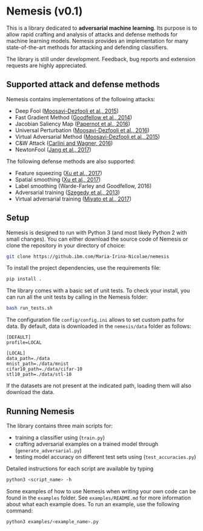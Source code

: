 # Nemesis (v0.1)

This is a library dedicated to **adversarial machine learning**. Its purpose is to allow rapid crafting and analysis of attacks and defense methods for machine learning models. Nemesis provides an implementation for many state-of-the-art methods for attacking and defending classifiers.

The library is still under development. Feedback, bug reports and extension requests are highly appreciated.

## Supported attack and defense methods

Nemesis contains implementations of the following attacks:
* Deep Fool ([Moosavi-Dezfooli et al., 2015](https://arxiv.org/abs/1511.04599))
* Fast Gradient Method ([Goodfellow et al., 2014](https://arxiv.org/abs/1412.6572))
* Jacobian Saliency Map ([Papernot et al., 2016](https://arxiv.org/abs/1511.07528))
* Universal Perturbation ([Moosavi-Dezfooli et al., 2016](https://arxiv.org/abs/1610.08401))
* Virtual Adversarial Method ([Moosavi-Dezfooli et al., 2015](https://arxiv.org/abs/1507.00677))
* C&amp;W Attack ([Carlini and Wagner, 2016](https://arxiv.org/abs/1608.04644))
* NewtonFool ([Jang et al., 2017](http://doi.acm.org/10.1145/3134600.3134635))

The following defense methods are also supported:
* Feature squeezing ([Xu et al., 2017](http://arxiv.org/abs/1704.01155))
* Spatial smoothing ([Xu et al., 2017](http://arxiv.org/abs/1704.01155))
* Label smoothing (Warde-Farley and Goodfellow, 2016)
* Adversarial training ([Szegedy et al., 2013](http://arxiv.org/abs/1312.6199))
* Virtual adversarial training ([Miyato et al., 2017](https://arxiv.org/abs/1704.03976))

## Setup

Nemesis is designed to run with Python 3 (and most likely Python 2 with small changes). You can either download the source code of Nemesis or clone the repository in your directory of choice:
```bash
git clone https://github.ibm.com/Maria-Irina-Nicolae/nemesis
```

To install the project dependencies, use the requirements file:
```bash
pip install .
```

The library comes with a basic set of unit tests. To check your install, you can run all the unit tests by calling in the Nemesis folder:
```bash
bash run_tests.sh
```

The configuration file `config/config.ini` allows to set custom paths for data. By default, data is downloaded in the `nemesis/data` folder as follows:

```text
[DEFAULT]
profile=LOCAL

[LOCAL]
data_path=./data
mnist_path=./data/mnist
cifar10_path=./data/cifar-10
stl10_path=./data/stl-10
```

If the datasets are not present at the indicated path, loading them will also download the data.


## Running Nemesis

The library contains three main scripts for:
* training a classifier using (`train.py`)
* crafting adversarial examples on a trained model through (`generate_adversarial.py`)
* testing model accuracy on different test sets using (`test_accuracies.py`)

Detailed instructions for each script are available by typing
```bash
python3 <script_name> -h
```

Some examples of how to use Nemesis when writing your own code can be found in the `examples` folder. See `examples/README.md` for more information about what each example does. To run an example, use the following command:
```bash
python3 examples/<example_name>.py
```